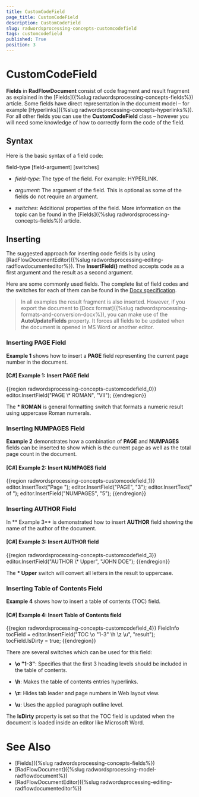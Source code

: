 ```yaml
---
title: CustomCodeField
page_title: CustomCodeField
description: CustomCodeField
slug: radwordsprocessing-concepts-customcodefield
tags: customcodefield
published: True
position: 3
---
```


# CustomCodeField



__Fields__ in __RadFlowDocument__ consist of code fragment and result fragment as explained in the [Fields]({%slug radwordsprocessing-concepts-fields%}) article. Some fields have direct representation in the document model – for example [Hyperlinks]({%slug radwordsprocessing-concepts-hyperlinks%}). For all other fields you can use the __CustomCodeField__ class – however you will need some knowledge of how to correctly form the code of the field.
      

## Syntax

Here is the basic syntax of a field code:
        

field-type [field-argument] [switches]
        

* *field-type*: The type of the field. For example: HYPERLINK.
            

* *argument*: The argument of the field. This is optional as some of the fields do not require an argument.
            

* *switches*: Additional properties of the field. More information on the topic can be found in the [Fields]({%slug radwordsprocessing-concepts-fields%}) article.
            

## Inserting

The suggested approach for inserting code fields is by using [RadFlowDocumentEditor]({%slug radwordsprocessing-editing-radflowdocumenteditor%}). The __InsertField()__ method accepts code as a first argument and the result as a second argument.
        

Here are some commonly used fields. The complete list of field codes and the switches for each of them can be found in the [Docx specification](http://www.ecma-international.org/publications/standards/Ecma-376.htm).
        

>In all examples the result fragment is also inserted. However, if you export the document to [Docx format]({%slug radwordsprocessing-formats-and-conversion-docx%}), you can make use of the __AutoUpdateFields__ property. It forces all fields to be updated when the document is opened in MS Word or another editor.
          

### Inserting PAGE Field

**Example 1** shows how to insert a __PAGE__ field representing the current page number in the document.
            

#### __[C#] Example 1: Insert PAGE field__

{{region radwordsprocessing-concepts-customcodefield_0}}
    editor.InsertField("PAGE  \\* ROMAN", "VII");
{{endregion}}



The __\* ROMAN__ is general formatting switch that formats a numeric result using uppercase Roman numerals.
            

### Inserting NUMPAGES Field

**Example 2** demonstrates how a combination of __PAGE__ and __NUMPAGES__ fields can be inserted to show which is the current page as well as the total page count in the document.
            

#### __[C#] Example 2: Insert NUMPAGES field__

{{region radwordsprocessing-concepts-customcodefield_1}}
    editor.InsertText("Page ");
    editor.InsertField("PAGE", "3");
    editor.InsertText(" of ");
    editor.InsertField("NUMPAGES", "5");
{{endregion}}



### Inserting AUTHOR Field

In ** Example 3** is demonstrated how to insert __AUTHOR__ field showing the name of the author of the document.
            

#### __[C#]  Example 3: Insert AUTHOR field__

{{region radwordsprocessing-concepts-customcodefield_3}}
    editor.InsertField("AUTHOR  \\* Upper", "JOHN DOE");
{{endregion}}



The __\* Upper__ switch will convert all letters in the result to uppercase.
            

### Inserting Table of Contents Field

**Example 4** shows how to insert a table of contents (TOC) field.
            

#### __[C#]  Example 4: Insert Table of Contents field__

{{region radwordsprocessing-concepts-customcodefield_4}}
    FieldInfo tocField = editor.InsertField("TOC \\o \"1-3\" \\h \\z \\u", "result");
    tocField.IsDirty = true;
{{endregion}}



There are several switches which can be used for this field:
            

* __\o "1-3"__: Specifies that the first 3 heading levels should be included in the table of contents.
                

* __\h__: Makes the table of contents entries hyperlinks.
                

* __\z__: Hides tab leader and page numbers in Web layout view.
                

* __\u__: Uses the applied paragraph outline level.
                

The __IsDirty__ property is set so that the TOC field is updated when the document is loaded inside an editor like Microsoft Word.
            

# See Also

 * [Fields]({%slug radwordsprocessing-concepts-fields%})
 * [RadFlowDocument]({%slug radwordsprocessing-model-radflowdocument%})
 * [RadFlowDocumentEditor]({%slug radwordsprocessing-editing-radflowdocumenteditor%})
